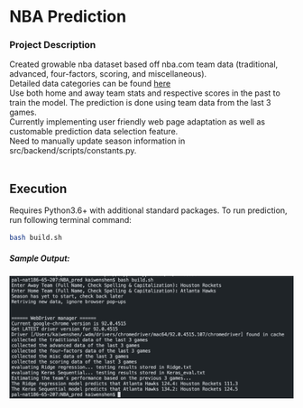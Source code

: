# NBA Prediction
### Project Description
Created growable nba dataset based off nba.com team data (traditional, advanced, four-factors, scoring, and miscellaneous). <br/>
Detailed data categories can be found [here](https://docs.google.com/spreadsheets/d/18lpgq8WEDl_18sI4yYAKv28W4dfhnvu7azEkCGVl_RY/edit?usp=sharing)<br/>
Use both home and away team stats and respective scores in the past to train the model. The prediction is done using team data from the last 3 games.<br/>
Currently implementing user friendly web page adaptation as well as customable prediction data selection feature.<br/>Need to manually update season information in src/backend/scripts/constants.py. <br/>
<br/>
## Execution
Requires Python3.6+ with additional standard packages.
To run prediction, run following terminal command:
```bash
bash build.sh
```
##### Sample Output:
![alt text](sample_output.png)
